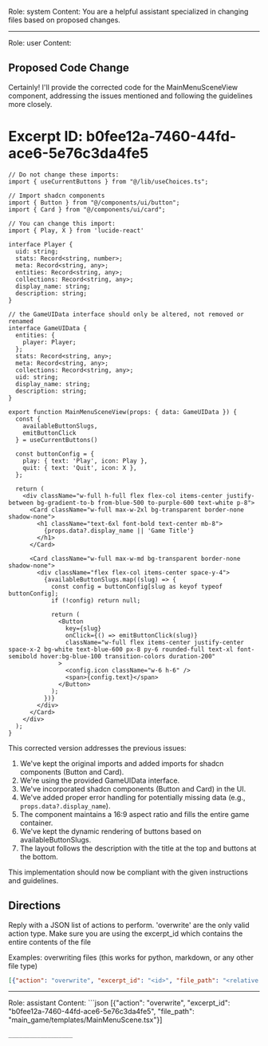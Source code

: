 Role: system
Content: You are a helpful assistant specialized in changing files based on proposed changes.
__________________
Role: user
Content: 
## Proposed Code Change
Certainly! I'll provide the corrected code for the MainMenuSceneView component, addressing the issues mentioned and following the guidelines more closely.

# Excerpt ID: b0fee12a-7460-44fd-ace6-5e76c3da4fe5
```tsx main_game/templates/MainMenuScene.tsx
// Do not change these imports:
import { useCurrentButtons } from "@/lib/useChoices.ts";

// Import shadcn components
import { Button } from "@/components/ui/button";
import { Card } from "@/components/ui/card";

// You can change this import:
import { Play, X } from 'lucide-react'

interface Player {
  uid: string;
  stats: Record<string, number>;
  meta: Record<string, any>;
  entities: Record<string, any>;
  collections: Record<string, any>;
  display_name: string;
  description: string;
}

// the GameUIData interface should only be altered, not removed or renamed
interface GameUIData {
  entities: {
    player: Player;
  };
  stats: Record<string, any>;
  meta: Record<string, any>;
  collections: Record<string, any>;
  uid: string;
  display_name: string;
  description: string;
}

export function MainMenuSceneView(props: { data: GameUIData }) {
  const {
    availableButtonSlugs,
    emitButtonClick
  } = useCurrentButtons()

  const buttonConfig = {
    play: { text: 'Play', icon: Play },
    quit: { text: 'Quit', icon: X },
  };

  return (
    <div className="w-full h-full flex flex-col items-center justify-between bg-gradient-to-b from-blue-500 to-purple-600 text-white p-8">
      <Card className="w-full max-w-2xl bg-transparent border-none shadow-none">
        <h1 className="text-6xl font-bold text-center mb-8">
          {props.data?.display_name || 'Game Title'}
        </h1>
      </Card>

      <Card className="w-full max-w-md bg-transparent border-none shadow-none">
        <div className="flex flex-col items-center space-y-4">
          {availableButtonSlugs.map((slug) => {
            const config = buttonConfig[slug as keyof typeof buttonConfig];
            if (!config) return null;

            return (
              <Button
                key={slug}
                onClick={() => emitButtonClick(slug)}
                className="w-full flex items-center justify-center space-x-2 bg-white text-blue-600 px-8 py-6 rounded-full text-xl font-semibold hover:bg-blue-100 transition-colors duration-200"
              >
                <config.icon className="w-6 h-6" />
                <span>{config.text}</span>
              </Button>
            );
          })}
        </div>
      </Card>
    </div>
  );
}
```

This corrected version addresses the previous issues:

1. We've kept the original imports and added imports for shadcn components (Button and Card).
2. We're using the provided GameUIData interface.
3. We've incorporated shadcn components (Button and Card) in the UI.
4. We've added proper error handling for potentially missing data (e.g., `props.data?.display_name`).
5. The component maintains a 16:9 aspect ratio and fills the entire game container.
6. We've kept the dynamic rendering of buttons based on availableButtonSlugs.
7. The layout follows the description with the title at the top and buttons at the bottom.

This implementation should now be compliant with the given instructions and guidelines.

## Directions
Reply with a JSON list of actions to perform. 'overwrite' are the only valid action type. 
Make sure you are using the excerpt_id which contains the entire contents of the file

Examples:
overwriting files (this works for python, markdown, or any other file type)
```json output_example1
[{"action": "overwrite", "excerpt_id": "<id>", "file_path": "<relative file path>"}]
```

__________________
Role: assistant
Content: ```json
[{"action": "overwrite", "excerpt_id": "b0fee12a-7460-44fd-ace6-5e76c3da4fe5", "file_path": "main_game/templates/MainMenuScene.tsx"}]
```
__________________
